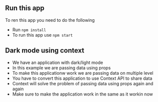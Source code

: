 ## Run this app

To ren this app you need to do the following

- Run `npm install`
- To run this app use `npm start`

## Dark mode using context




- We have an application with dark/light mode
- In this example we are passing data using props
- To make this applicationw work we are passing data on multiple level
- You have to convert this application to use Context API to share data
- Context will solve the problem of passing data using props again and again
- Make sure to make the application work in the same as it workin now
